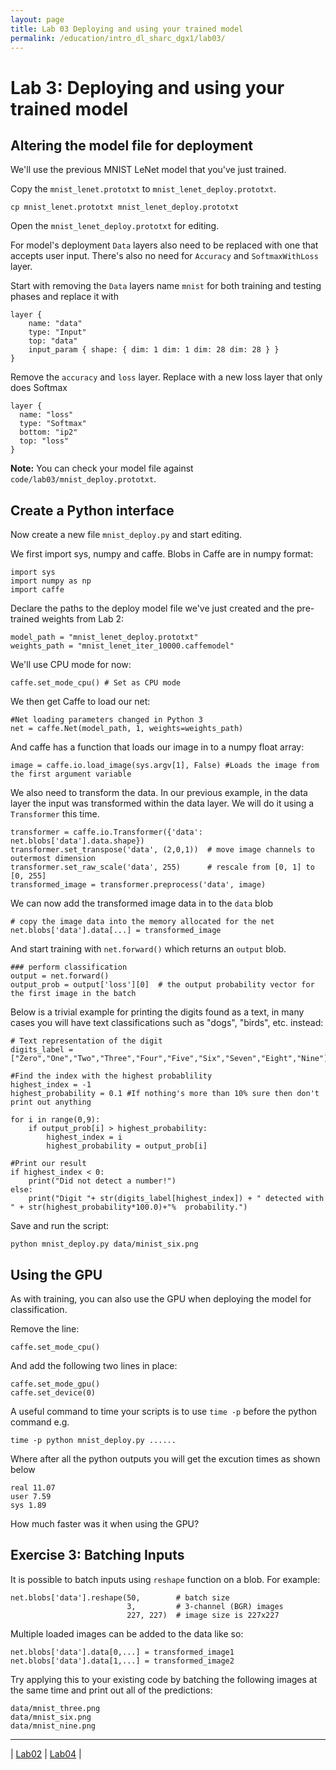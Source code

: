 ```yaml
---
layout: page
title: Lab 03 Deploying and using your trained model
permalink: /education/intro_dl_sharc_dgx1/lab03/
---
```


# Lab 3: Deploying and using your trained model #

## Altering the model file for deployment ##
We'll use the previous MNIST LeNet model that you've just trained.

Copy the `mnist_lenet.prototxt` to `mnist_lenet_deploy.prototxt`.

```
cp mnist_lenet.prototxt mnist_lenet_deploy.prototxt
```

Open the `mnist_lenet_deploy.prototxt` for editing.

For model's deployment `Data` layers also need to be replaced with one that accepts user input. There's also no need for `Accuracy` and `SoftmaxWithLoss` layer.

Start with removing the `Data` layers name `mnist` for both training and testing phases and replace it with

```
layer {
    name: "data"
    type: "Input"
    top: "data"
    input_param { shape: { dim: 1 dim: 1 dim: 28 dim: 28 } }
}
```

Remove the `accuracy` and `loss` layer. Replace with a new loss layer that only does Softmax

```
layer {
  name: "loss"
  type: "Softmax"
  bottom: "ip2"
  top: "loss"
}
```

**Note:** You can check your model file against `code/lab03/mnist_deploy.prototxt`.

## Create a Python interface ##

Now create a new file `mnist_deploy.py` and start editing.

We first import sys, numpy and caffe. Blobs in Caffe are in numpy format:

```
import sys
import numpy as np
import caffe
```

Declare the paths to the deploy model file we've just created and the pre-trained weights from Lab 2:

```
model_path = "mnist_lenet_deploy.prototxt"
weights_path = "mnist_lenet_iter_10000.caffemodel"
```

We'll use CPU mode for now:

```
caffe.set_mode_cpu() # Set as CPU mode
```

We then get Caffe to load our net:

```
#Net loading parameters changed in Python 3
net = caffe.Net(model_path, 1, weights=weights_path)
```

And caffe has a function that loads our image in to a numpy float array:

```
image = caffe.io.load_image(sys.argv[1], False) #Loads the image from the first argument variable
```

We also need to transform the data. In our previous example, in the data layer the input was transformed within the data layer. We will do it using a `Transformer` this time.

```
transformer = caffe.io.Transformer({'data': net.blobs['data'].data.shape})
transformer.set_transpose('data', (2,0,1))  # move image channels to outermost dimension
transformer.set_raw_scale('data', 255)      # rescale from [0, 1] to [0, 255]
transformed_image = transformer.preprocess('data', image)
```

We can now add the transformed image data in to the `data` blob

```
# copy the image data into the memory allocated for the net
net.blobs['data'].data[...] = transformed_image
```

And start training with `net.forward()` which returns an `output` blob.

```
### perform classification
output = net.forward()
output_prob = output['loss'][0]  # the output probability vector for the first image in the batch
```

Below is a trivial example for printing the digits found as a text, in many cases you will have text classifications such as "dogs", "birds", etc. instead:

```
# Text representation of the digit
digits_label = ["Zero","One","Two","Three","Four","Five","Six","Seven","Eight","Nine"]

#Find the index with the highest probablility
highest_index = -1
highest_probability = 0.1 #If nothing's more than 10% sure then don't print out anything

for i in range(0,9):
    if output_prob[i] > highest_probability:
        highest_index = i
        highest_probability = output_prob[i]

#Print our result
if highest_index < 0:
    print("Did not detect a number!")
else:
    print("Digit "+ str(digits_label[highest_index]) + " detected with " + str(highest_probability*100.0)+"%  probability.")
```

Save and run the script:

```
python mnist_deploy.py data/minist_six.png
```


## Using the GPU ##

As with training, you can also use the GPU when deploying the model for classification.

Remove the line:

```
caffe.set_mode_cpu()
```

And add the following two lines in place:

```
caffe.set_mode_gpu()
caffe.set_device(0)
```

A useful command to time your scripts is to use `time -p` before the python command e.g.

```
time -p python mnist_deploy.py ......
```

Where after all the python outputs you will get the excution times as shown below

```
real 11.07
user 7.59
sys 1.89
```

How much faster was it when using the GPU?

## Exercise 3: Batching Inputs ##

It is possible to batch inputs using `reshape` function on a blob. For example:

```
net.blobs['data'].reshape(50,        # batch size
                          3,         # 3-channel (BGR) images
                          227, 227)  # image size is 227x227
```

Multiple loaded images can be added to the data like so:

```
net.blobs['data'].data[0,...] = transformed_image1
net.blobs['data'].data[1,...] = transformed_image2
```

Try applying this to your existing code by batching the following images at the same time and print out all of the predictions:

```
data/mnist_three.png
data/mnist_six.png
data/mnist_nine.png
```

---

&#124; [Lab02](../lab02) &#124; [Lab04](../lab04) &#124;
